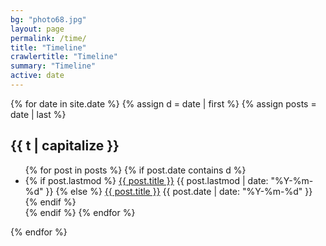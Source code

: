 ```yaml
---
bg: "photo68.jpg"
layout: page
permalink: /time/
title: "Timeline"
crawlertitle: "Timeline"
summary: "Timeline"
active: date
---
```


{% for date in site.date %}
  {% assign d = date | first %}
  {% assign posts = date | last %}

  <h2 class="category-key" id="{{ t | downcase }}">{{ t | capitalize }}</h2>

  <ul class="year">
    {% for post in posts %}
      {% if post.date contains d %}
        <li>
          {% if post.lastmod %}
            <a href="{{ post.url | relative_url}}">{{ post.title }}</a>
            <span class="date">{{ post.lastmod | date: "%Y-%m-%d"  }}</span>
          {% else %}
            <a href="{{ post.url | relative_url}}">{{ post.title }}</a>
            <span class="date">{{ post.date | date: "%Y-%m-%d"  }}</span>
          {% endif %}
        </li>
      {% endif %}
    {% endfor %} 
  </ul>

{% endfor %}

